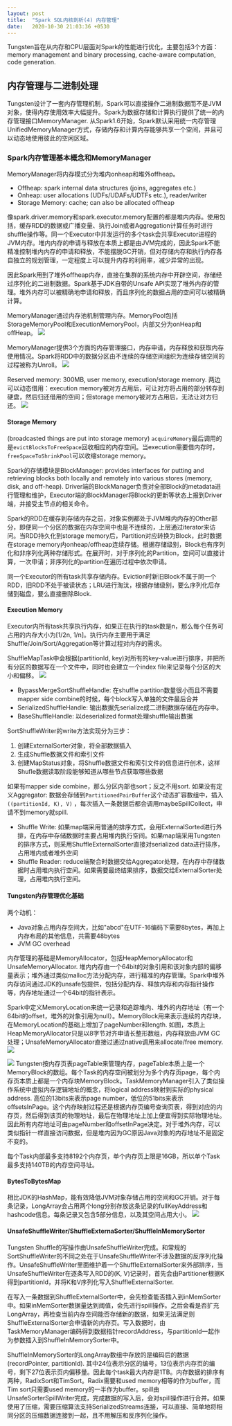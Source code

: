 ```yaml
---
layout: post
title:  "Spark SQL内核剖析(4) 内存管理"
date:   2020-10-30 21:03:36 +0530
---
```


Tungsten旨在从内存和CPU层面对Spark的性能进行优化，主要包括3个方面：memory management and binary processing, cache-aware computation, code generation.

## 内存管理与二进制处理
Tungsten设计了一套内存管理机制，Spark可以直接操作二进制数据而不是JVM对象，使得内存使用效率大幅提升。Spark为数据存储和计算执行提供了统一的内存管理接口MemoryManager. 从Spark1.6开始，Spark默认采用统一内存管理UnifiedMemoryManager方式，存储内存和计算内存能够共享一个空间，并且可以动态地使用彼此的空闲区域。

### Spark内存管理基本概念和MemoryManager
MemoryManager将内存模式分为堆内onheap和堆外offheap。
- Offheap: spark internal data structures (joins, aggregates etc.)
- Onheap: user allocations (UDFs/UDAFs/UDTFs etc.), reader/writer
- Storage Memory: cache; can also be allocated offheap

像spark.driver.memory和spark.executor.memory配置的都是堆内内存。使用包括，缓存RDD的数据或广播变量、执行Join或者Aggregation计算任务时进行shuffle操作等。同一个Executor中并发运行的多个task会共享Executor进程的JVM内存。堆内内存的申请与释放在本质上都是由JVM完成的，因此Spark不能精准控制堆内内存的申请和释放，不能摆脱GC开销，但对存储内存和执行内存各自独立的规划管理，一定程度上可以提升内存的利用率，减少异常的出现。

因此Spark用到了堆外offheap内存，直接在集群的系统内存中开辟空间，存储经过序列化的二进制数据。Spark基于JDK自带的Unsafe API实现了堆外内存的管理。堆外内存可以被精确地申请和释放，而且序列化的数据占用的空间可以被精确计算。

MemoryManager通过内存池机制管理内存。MemoryPool包括StorageMemoryPool和ExecutionMemoryPool，内部又分为onHeap和offHeap。
![](https://linzebing.github.io/assets/pictures/spark-sql/memorypool.png)

MemoryManager提供3个方面的内存管理接口，内存申请，内存释放和获取内存使用情况。Spark将RDD中的数据分区由不连续的存储空间组织为连续存储空间的过程被称为Unroll。
![](https://linzebing.github.io/assets/pictures/spark-sql/memorymanager1.png)

Reserved memory: 300MB, user memory, execution/storage memory. 两边可以动态借用：execution memory被对方占用后，可让对方将占用的部分转存到硬盘，然后归还借用的空间；但storage memory被对方占用后，无法让对方归还。
![](https://linzebing.github.io/assets/pictures/spark-sql/memorymanager2.png)

#### Storage Memory
(broadcasted things are put into storage memory)
`acquireMemory`最后调用的是`evictBlocksToFreeSpace`回收相应的内存空间。当execution需要借内存时，`freeSpaceToShrinkPool`可以收缩storage memory。

Spark的存储模块是BlockManager: provides interfaces for putting and retrieving blocks both locally and remotely into various stores (memory, disk, and off-heap). Driver端的BlockManager负责对全部Block的metadata进行管理和维护，Executor端的BlockManager将Block的更新等状态上报到Driver端，并接受主节点的相关命令。

Spark的RDD在缓存到存储内存之前，对象实例都处于JVM堆内内存的Other部分，即便同一个分区的数据在内存空间中也是不连续的，上层通过iterator来访问。当RDD持久化到storage memory后，Partition对应转换为Block，此时数据在storage memory内onheap/offheap连续存储。根据存储级别，Block也有序列化和非序列化两种存储形式。在展开时，对于序列化的Partition，空间可以直接计算，一次申请；非序列化的partition在遍历过程中依次申请。

同一个Executor的所有task共享存储内存。Eviction时新旧Block不属于同一个RDD，旧RDD不处于被读状态；LRU进行淘汰，根据存储级别，要么序列化后存储到磁盘，要么直接删除Block.

#### Execution Memory
Executor内所有task共享执行内存，如果正在执行的task数是n，那么每个任务可占用的内存大小为[1/2n, 1/n]。执行内存主要用于满足Shuffle/Join/Sort/Aggregation等计算过程对内存的需求。

ShuffleMapTask中会根据(partitionId, key)对所有的key-value进行排序，并把所有分区的数据写在一个文件中，同时也会建立一个index file来记录每个分区的大小和偏移。
![](https://linzebing.github.io/assets/pictures/spark-sql/shuffle.png)
- BypassMergeSortShuffleHandle: 在shuffle partition数量很小而且不需要mapper side combine的时候，每个block写入单独的文件最后合并
- SerializedShuffleHandle: 输出数据先serialize成二进制数据存储在内存中。
- BaseShuffleHandle:  以deserialized format处理shuffle输出数据

SortShuffleWriter的write方法实现分为三步：
1. 创建ExternalSorter对象，将全部数据插入
2. 生成Shuffle数据文件和索引文件
3. 创建MapStatus对象，将Shuffle数据文件和索引文件的信息进行创术，这样Shufle数据读取阶段能够知道从哪些节点获取哪些数据

如果有mapper side combine，那么分区内部也sort；反之不用sort. 如果没有定义Aggregator: 数据会存储到`PartitionedPairBuffer`这个动态扩容数组中，插入`((partitionId, K), V)` ，每次插入一条数据后都会调用maybeSpillCollect，申请不到memory就spill.
- Shuffle Write: 如果map端采用普通的排序方式，会用ExternalSorted进行外排，在内存中存储数据时主要占用堆内执行空间。如果map端采用Tungsten的排序方式，则采用ShuffleExternalSorter直接对serialized data进行排序，占用堆内或者堆外空间
- Shuffle Reader: reduce端聚合时数据交给Aggregator处理，在内存中存储数据时占用堆内执行空间。如果需要最终结果排序，数据交给ExternalSorter处理，占用堆内执行空间。

#### Tungsten内存管理优化基础
两个动机：
- Java对象占用内存空间大，比如"abcd"在UTF-16编码下需要8bytes，再加上内存布局的其他信息，共需要48bytes
- JVM GC overhead

内存管理的基础是MemoryAllocator，包括HeapMemoryAllocator和UnsafeMemoryAllocator. 堆内内存由一个64bit的对象引用和该对象内部的偏移量表示；堆外通过类似malloc方法分配内存，进行精准的内存管理。Spark中堆外内存访问通过JDK的unsafe包提供，包括分配内存、释放内存和内存指针操作等，内存地址通过一个64bit的指针表示。

Spark中定义MemoryLocation来统一记录和追踪堆内、堆外的内存地址（有一个64bit的offset，堆外的对象引用为null）。MemoryBlock用来表示连续的内存块，在MemoryLocation的基础上增加了pageNumber和length. 如图，本质上HeapMemoryAllocator只是以8字节对齐申请长整形数组，内存释放由JVM GC处理；UnsafeMemoryAllocator直接过通过native调用来allocate/free memory.
![](https://linzebing.github.io/assets/pictures/spark-sql/memoryallocator.png)


![](https://linzebing.github.io/assets/pictures/spark-sql/TaskMemoryManager.png)
Tungsten按内存页表pageTable来管理内存，pageTable本质上是一个MemoryBlock的数组。每个Task的内存空间被划分为多个内存页page，每个内存页本质上都是一个内存块MemoryBlock。TaskMemoryManager引入了类似操作系统中虚拟内存逻辑地址的概念，将logical address映射到实际的physical address. 高位的13bits来表示page number，低位的51bits来表示offsetsInPage。这个内存映射过程还是根据内存页编号查询页表，得到对应的内存页，然后得到该页的物理地址，最后在物理地址上加上便宜得到实际物理地址。因此所有内存地址可由pageNumber和offsetInPage决定。对于堆外内存，可以类似指针一样直接访问数据，但是堆内因为GC原因Java对象的内存地址不是固定不变的。

每个Task内部最多支持8192个内存页，单个内存页上限是16GB，所以单个Task最多支持140TB的内存空间寻址。

#### BytesToBytesMap
相比JDK的HashMap，能有效降低JVM对象存储占用的空间和GC开销。对于每条记录，LongArray会占用两个long分别存放这条记录的fullKeyAddress和hashcode信息。每条记录又包含5部分信息，以及其空间占用大小。
![](https://linzebing.github.io/assets/pictures/spark-sql/bytesmap.png)

#### UnsafeShuffleWriter/ShuffleExternaSorter/ShuffleInMemorySorter
Tungsten Shuffle的写操作由UnsafeShuffleWriter完成。和常规的SortShuffleWriter的不同之处在于UnsafeShuffleWriter不涉及数据的反序列化操作。UnsafeShuffleWriter里面维护着一个ShuffleExternalSorter来外部排序，当UnsafeShuffleWriter在逐条写入RDD的(K, V)记录时，首先会由Partitioner根据K得到partitionId，并将K和V序列化写入ShuffleExternalSorter.

在写入一条数据到ShuffleExternalSorter中，会先检查能否插入到inMemSorter中。如果inMemSorter数据量达到阈值，会先进行spill操作。之后会看是否扩充LongArray，再检查当前内存空间能否存储新的数据，如果无法满足则ShuffleExternalSorter会申请新的内存页。写入数据时，由TaskMemoryManager编码得到数据指针recordAddress，与partitionId一起作为参数插入到ShuffleInMemorySorter中。

ShuffleInMemorySorter的LongArray数组中存放的是编码后的数据(recordPointer, partitionId). 其中24位表示分区的编号，13位表示内存页的编号，剩下27位表示页内偏移量。因此每个task最大内存是1TB。内存数据的排序有两种，RadixSort和TimSort。Radix需要和used memory相等的作为buffer，而Tim sort只需要used memory的一半作为buffer。spill由UnsafeSorterSpillWriter完成，完成数据的写入后，会对spill操作进行合并。如果使用了压缩，需要压缩算法支持SerializedStreams连接，可以直接、简单地将相同分区的压缩数据连接到一起，且不用解压和反序列化操作。
